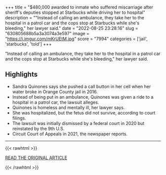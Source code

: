 +++
title = "$480,000 awarded to inmate who suffered miscarriage after sheriff's deputies stopped at Starbucks while driving her to hospital"
description = "\"Instead of calling an ambulance, they take her to the hospital in a patrol car and the cops stop at Starbucks while she's bleeding,\" her lawyer said."
date = "2022-08-25 23:28:16"
slug = "630805688b5a3a3074a3e597"
image = "https://i.imgur.com/mKrUEtM.jpg"
score = "7994"
categories = ['jail', 'starbucks', 'told']
+++

\"Instead of calling an ambulance, they take her to the hospital in a patrol car and the cops stop at Starbucks while she's bleeding,\" her lawyer said.

## Highlights

- Sandra Quinones says she pushed a call button in her cell when her water broke in Orange County jail in 2016.
- Instead of being put in an ambulance, Quinones was given a ride to a hospital in a patrol car, the lawsuit alleges.
- Quinones is homeless and mentally ill, her lawyer says.
- She was hospitalized, but the fetus did not survive, according to court filings.
- The lawsuit was initially dismissed by a federal court in 2020 but reinstated by the 9th U.S.
- Circuit Court of Appeals in 2021, the newspaper reports.

---

{{< rawhtml >}}
  <p class="article-category">
    <a target="_blank" href="https://www.cbsnews.com/news/sandra-quinones-inmate-miscarriage-deputies-starbucks-hospital-480000-dollars/">READ THE ORIGINAL ARTICLE</a>
  </p>
{{< /rawhtml >}}
